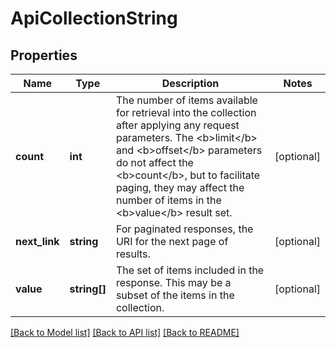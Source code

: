 # ApiCollectionString

## Properties
Name | Type | Description | Notes
------------ | ------------- | ------------- | -------------
**count** | **int** | The number of items available for retrieval into the collection after applying any request parameters. The &lt;b&gt;limit&lt;/b&gt; and &lt;b&gt;offset&lt;/b&gt; parameters do not affect the &lt;b&gt;count&lt;/b&gt;, but to facilitate paging, they may affect the number of items in the &lt;b&gt;value&lt;/b&gt; result set. | [optional] 
**next_link** | **string** | For paginated responses, the URI for the next page of results. | [optional] 
**value** | **string[]** | The set of items included in the response. This may be a subset of the items in the collection. | [optional] 

[[Back to Model list]](../../README.md#documentation-for-models) [[Back to API list]](../../README.md#documentation-for-api-endpoints) [[Back to README]](../../README.md)

